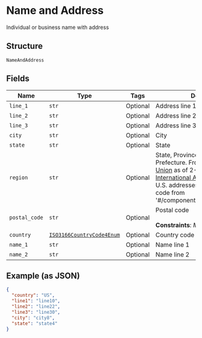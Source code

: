 
# Name and Address

Individual or business name with address

## Structure

`NameAndAddress`

## Fields

| Name | Type | Tags | Description |
|  --- | --- | --- | --- |
| `line_1` | `str` | Optional | Address line 1 |
| `line_2` | `str` | Optional | Address line 2 |
| `line_3` | `str` | Optional | Address line 3 |
| `city` | `str` | Optional | City |
| `state` | `str` | Optional | State |
| `region` | `str` | Optional | State, Province, Territory, Canton or Prefecture. From [Universal Postal Union](https://www.upu.int/en/Postal-Solutions/Programmes-Services/Addressing-Solutions#addressing-s42-standard) as of 2-26-2020, [S42 International Address Standards](https://www.upu.int/UPU/media/upu/documents/PostCode/S42_International-Addressing-Standards.pdf). For U.S. addresses can be 2-character code from '#/components/schemas/StateCode' |
| `postal_code` | `str` | Optional | Postal code<br><br>**Constraints**: *Maximum Length*: `16` |
| `country` | [`ISO3166CountryCode4Enum`](../../doc/models/iso3166-country-code-4-enum.md) | Optional | Country code |
| `name_1` | `str` | Optional | Name line 1 |
| `name_2` | `str` | Optional | Name line 2 |

## Example (as JSON)

```json
{
  "country": "US",
  "line1": "line10",
  "line2": "line22",
  "line3": "line30",
  "city": "city8",
  "state": "state4"
}
```

